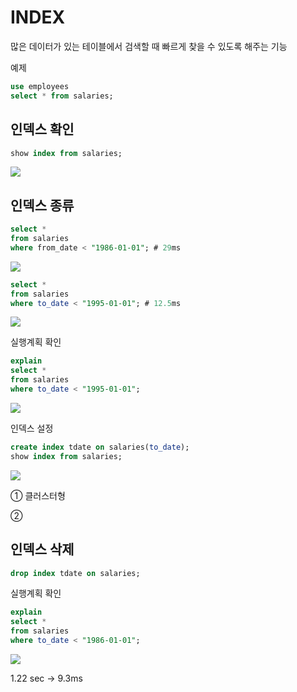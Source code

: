 # INDEX

많은 데이터가 있는 테이블에서 검색할 때 빠르게 찾을 수 있도록 해주는 기능


예제
```sql
use employees
select * from salaries;
```

## 인덱스 확인

```sql
show index from salaries;
```
![](https://s3.us-west-2.amazonaws.com/secure.notion-static.com/80f0008f-ef96-46ba-90ca-63de178d95ef/Untitled.png?X-Amz-Algorithm=AWS4-HMAC-SHA256&X-Amz-Credential=AKIAT73L2G45O3KS52Y5%2F20210316%2Fus-west-2%2Fs3%2Faws4_request&X-Amz-Date=20210316T014228Z&X-Amz-Expires=86400&X-Amz-Signature=fa011bebb18f2ad0eb30e268ddd2a4082c31ee1997278535f4abe4c21e8c3dff&X-Amz-SignedHeaders=host&response-content-disposition=filename%20%3D%22Untitled.png%22)

## 인덱스 종류

```sql
select *
from salaries
where from_date < "1986-01-01"; # 29ms
```
![](https://s3.us-west-2.amazonaws.com/secure.notion-static.com/aaba4db3-ec7c-4b1c-85e3-4d4d5965c009/Untitled.png?X-Amz-Algorithm=AWS4-HMAC-SHA256&X-Amz-Credential=AKIAT73L2G45O3KS52Y5%2F20210316%2Fus-west-2%2Fs3%2Faws4_request&X-Amz-Date=20210316T014327Z&X-Amz-Expires=86400&X-Amz-Signature=57a0de05a1081e82a12a47da255c4c59e628584b2a4d2c1ebf4e0b8173d1f140&X-Amz-SignedHeaders=host&response-content-disposition=filename%20%3D%22Untitled.png%22)

```sql
select *
from salaries
where to_date < "1995-01-01"; # 12.5ms
```

![](https://s3.us-west-2.amazonaws.com/secure.notion-static.com/2c113fe5-4c9d-4981-8427-7c1fc2fa022d/Untitled.png?X-Amz-Algorithm=AWS4-HMAC-SHA256&X-Amz-Credential=AKIAT73L2G45O3KS52Y5%2F20210316%2Fus-west-2%2Fs3%2Faws4_request&X-Amz-Date=20210316T014415Z&X-Amz-Expires=86400&X-Amz-Signature=e144b4624c6302b978b1455151f94e54579961642e54a4724ff3b81a13d938b7&X-Amz-SignedHeaders=host&response-content-disposition=filename%20%3D%22Untitled.png%22)


실행계획 확인

```sql
explain
select *
from salaries
where to_date < "1995-01-01";
```
![](https://s3.us-west-2.amazonaws.com/secure.notion-static.com/d3d6bb14-ac2c-4aa9-b97e-f722268b764d/Untitled.png?X-Amz-Algorithm=AWS4-HMAC-SHA256&X-Amz-Credential=AKIAT73L2G45O3KS52Y5%2F20210316%2Fus-west-2%2Fs3%2Faws4_request&X-Amz-Date=20210316T014804Z&X-Amz-Expires=86400&X-Amz-Signature=2103ff1ebe6fe6061f7dc8566d9487d29095455126b0ce4a17eeb93bc6615ccd&X-Amz-SignedHeaders=host&response-content-disposition=filename%20%3D%22Untitled.png%22)


인덱스 설정

```sql
create index tdate on salaries(to_date);
show index from salaries;
```

![](https://s3.us-west-2.amazonaws.com/secure.notion-static.com/2ed45165-485e-4c2b-96a5-9115f2a669d5/Untitled.png?X-Amz-Algorithm=AWS4-HMAC-SHA256&X-Amz-Credential=AKIAT73L2G45O3KS52Y5%2F20210316%2Fus-west-2%2Fs3%2Faws4_request&X-Amz-Date=20210316T014821Z&X-Amz-Expires=86400&X-Amz-Signature=7bf20fef0a735929c20bdf4ee3280286e74609381da2f1b16cd867e986e47d36&X-Amz-SignedHeaders=host&response-content-disposition=filename%20%3D%22Untitled.png%22)


① 클러스터형

②

## 인덱스 삭제

```sql
drop index tdate on salaries;
```

실행계획 확인

```sql
explain
select *
from salaries
where to_date < "1986-01-01";
```

![](https://s3.us-west-2.amazonaws.com/secure.notion-static.com/780b92c4-3e20-425d-a19c-bf0c3f39c87b/Untitled.png?X-Amz-Algorithm=AWS4-HMAC-SHA256&X-Amz-Credential=AKIAT73L2G45O3KS52Y5%2F20210316%2Fus-west-2%2Fs3%2Faws4_request&X-Amz-Date=20210316T020423Z&X-Amz-Expires=86400&X-Amz-Signature=13cf11f596ee53e9f79778d2cc98d3c1e90e056824f90cb588f03fe6e4e92799&X-Amz-SignedHeaders=host&response-content-disposition=filename%20%3D%22Untitled.png%22)

1.22 sec → 9.3ms


